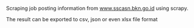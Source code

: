 Scraping job posting information from www.sscasn.bkn.go.id using scrapy.

The result can be exported to csv, json or even xlsx file format

